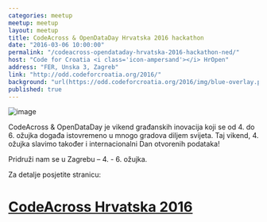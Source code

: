 ```yaml
---
categories: meetup
meetup: meetup
layout: meetup
title: CodeAcross & OpenDataDay Hrvatska 2016 hackathon
date: "2016-03-06 10:00:00"
permalink: "/codeacross-opendataday-hrvatska-2016-hackathon-ned/"
host: "Code for Croatia <i class='icon-ampersand'></i> HrOpen"
address: "FER, Unska 3, Zagreb"
link: "http://odd.codeforcroatia.org/2016/"
background: "url(https://odd.codeforcroatia.org/2016/img/blue-overlay.png)"
published: true
---
```


![image](https://odd.codeforcroatia.org/2016/img/banner.png)

CodeAcross & OpenDataDay je vikend građanskih inovacija koji se od 4. do 6. ožujka događa istovremeno u mnogo gradova diljem svijeta. Taj vikend, 4. ožujka slavimo također i internacionalni Dan otvorenih podataka!

Pridruži nam se u Zagrebu – 4. - 6. ožujka.

Za detalje posjetite stranicu:

# [CodeAcross Hrvatska 2016](http://odd.codeforcroatia.org/2016/)